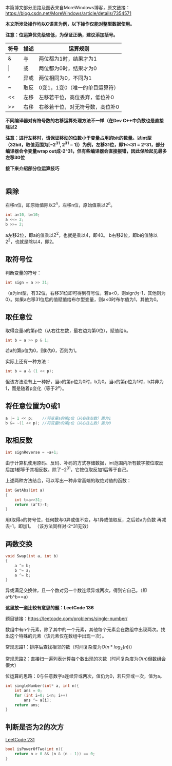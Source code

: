 本篇博文部分思路及图表来自MoreWindows博客，原文链接：https://blog.csdn.net/MoreWindows/article/details/7354571

**本文所涉及操作均以C语言为例，以下操作仅能对整型数据使用。**

**注意：位运算优先级较低，为保证正确，建议添加括号。**

| 符号 | 描述 | 运算规则 |
| ---- | ---- | ---- |
| &    |  与  |  两位都为1时，结果才为1 |
| \|   |  或  |  两位都为0时，结果才为0 |
| ^    | 异或 |  两位相同为0，不同为1   |
| ~    | 取反 |  0变1，1变0（唯一的单目运算符） |
| <<   | 左移 | 左移若干位，高位丢弃，低位补0   |
| >>   | 右移 | 右移若干位，对无符号数，高位补0 |

**不同编译器对有符号数的右移运算处理方法不一样（在Dev C++中负数也是直接除以2**

**注意：进行左移时，请保证移动的位数小于变量占用的bit的数量。以int型（32bit，取值范围为$[-2^{31} ,  2^{31}-1]$）为例，左移31位，即1<<31 = 2^31，部分编译器会令变量wrap out成-2^31，但有些编译器会直接报错，因此保险起见最多左移30位**

**接下来介绍部分位运算技巧**
<br/><br/>

## 乘除
右移n位，即原始值除以$2^n$，左移n位，原始值乘以$2^n$。
```cpp
int a=10, b=10;
a <<= 2;
b >>= 2;
```
a左移2位，即a的值乘以$2^2$，也就是乘以4，即40。
b右移2位，即b的值除以$2^2$，也就是除以4，即2。

## 取符号位
判断变量的符号：
```cpp
int sign = a >> 31; 
```
（a为int型，有32位，右移31位即可得到符号位，若a<0，则sign为-1，其他则为0）。如果a右移31位后的值赋值给布尔型变量，则a<0时布尔值为1，其他为0。

## 取任意位
取得变量a的第p位（从右往左数，最右边为第0位），赋值给b。
```cpp
int b = a >> p & 1; 
```
若a的第p位为0，则b为0，否则为1。

实际上还有一种方法：
```cpp
int b = a & (1 << p); 
```
但该方法没有上一种好，当a的第p位为0时，b为0。当a的第p位为1时，b并非为1，而是随着p变化（等于$2^p$）。
## 将任意位置为0或1
```cpp
a |= 1 << p;    //将变量a的第p位（从右往左数）置为1
b &= ~(1 << p); //将变量b的第p位（从右往左数）置为0
```

## 取相反数
```cpp
int signReverse = ~a+1;
```
由于计算机使用原码、反码、补码的方式存储数据，int范围内所有数字按位取反后加1都等于其相反数。除了$-2^{31}$，它按位取反加1后等于自己。

上述两种方法结合，可以写出一种非常高端的取绝对值的函数：
```cpp
int GetAbs(int a)
{
    int t=a>>31;
    return (a^t)-t;
} 
```
用t取得a的符号位，任何数与0异或值不变，与1异或值取反，之后若a为负数 再减去-1，即加1。
（该方法同样对-2^31无效）
## 两数交换
```cpp
void Swap(int a, int b)  
{  
    a ^= b;  
    b ^= a;  
    a ^= b; 
}  
```
异或满足交换律，且一个数对另一个数连续异或两次，得到它自己。（即a\^b\^b==a）

**这里放一道比较有意思的题：LeetCode 136**

题目链接：https://leetcode.com/problems/single-number/

数组中有n个元素，除了其中的一个元素，其他每个元素会在数组中出现两次。找出这个特殊的元素（该元素仅在数组中出现一次）。

常规思路1：排序后查找相邻的数（时间复杂度为$O(n*log_2(n))$）

常规思路2：直接扫一遍列表计算每个数出现的次数（时间复杂度为$O(n)$但数组会很大）

位运算的思路：0与任意数字a连续异或两次，值仍为0，若只异或一次，值为a。
```cpp
int singleNumber(int* a, int n){
    int ans = 0;
    for (int i=0; i<n; i++) 
        ans ^= a[i];
    return ans;
}
```
## 判断是否为2的次方
[LeetCode 231](https://leetcode.com/problems/power-of-two/)
```cpp
bool isPowerOfTwo(int n){
    return n > 0 && (n & (n - 1)) == 0;
}
```
